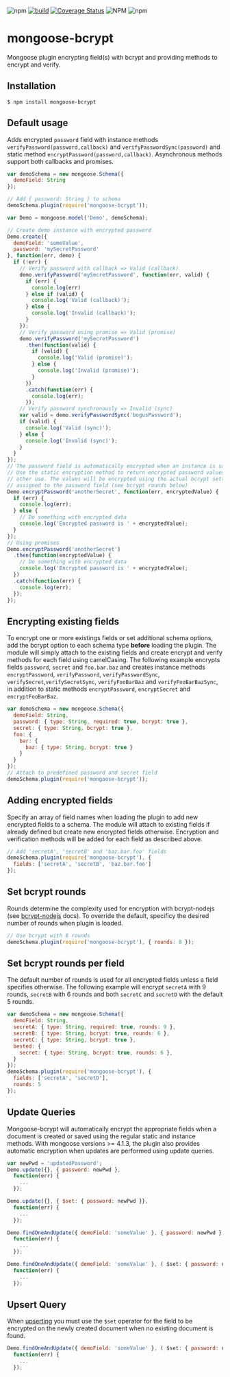 ![npm](https://img.shields.io/npm/v/mongoose-bcrypt)
[![build](https://github.com/proswdev/mongoose-bcrypt/actions/workflows/node.js.yml/badge.svg)](https://github.com/proswdev/mongoose-bcrypt/actions/workflows/node.js.yml)
[![Coverage Status](https://coveralls.io/repos/github/proswdev/mongoose-bcrypt/badge.svg)](https://coveralls.io/github/proswdev/mongoose-bcrypt)
![NPM](https://img.shields.io/npm/l/mongoose-bcrypt)
![npm](https://img.shields.io/npm/dw/mongoose-bcrypt)
# mongoose-bcrypt #

Mongoose plugin encrypting field(s) with bcrypt and providing methods to encrypt and verify.

## Installation ##

```
$ npm install mongoose-bcrypt
```

## Default usage ##
Adds encrypted `password` field with instance methods `verifyPassword(password,callback)` and `verifyPasswordSync(password)` and static method `encryptPassword(password,callback)`. Asynchronous methods support both callbacks and promises.

```javascript
var demoSchema = new mongoose.Schema({
  demoField: String
});

// Add { password: String } to schema
demoSchema.plugin(require('mongoose-bcrypt'));

var Demo = mongoose.model('Demo', demoSchema);

// Create demo instance with encrypted password
Demo.create({
  demoField: 'someValue',
  password: 'mySecretPassword'
}, function(err, demo) {
  if (!err) {
    // Verify password with callback => Valid (callback)
    demo.verifyPassword('mySecretPassword', function(err, valid) {
      if (err) {
        console.log(err)
      } else if (valid) {
        console.log('Valid (callback)');
      } else {
        console.log('Invalid (callback)');
      }
    });
    // Verify password using promise => Valid (promise)
    demo.verifyPassword('mySecretPassword')
      .then(function(valid) {
        if (valid) {
          console.log('Valid (promise)');
        } else {
          console.log('Invalid (promise)');
        }
      })
      .catch(function(err) {
        console.log(err);
      });
    // Verify password synchronously => Invalid (sync)
    var valid = demo.verifyPasswordSync('bogusPassword');
    if (valid) {
      console.log('Valid (sync)');
    } else {
      console.log('Invalid (sync)');
    }
  }
});
// The password field is automatically encrypted when an instance is saved
// Use the static encryption method to return encrypted password values for
// other use. The values will be encrypted using the actual bcrypt settings
// assigned to the password field (see bcrypt rounds below)  
Demo.encryptPassword('anotherSecret', function(err, encryptedValue) {
  if (err) {
    console.log(err);
  } else {
    // Do something with encrypted data
    console.log('Encrypted password is ' + encryptedValue);
  }
});
// Using promises
Demo.encryptPassword('anotherSecret')
  .then(function(encryptedValue) {
    // Do something with encrypted data
    console.log('Encrypted password is ' + encryptedValue);
  })
  .catch(function(err) {
    console.log(err);
  });
});
```
## Encrypting existing fields ##
To encrypt one or more existings fields or set additional schema options, add the bcrypt option to
each schema type **before** loading the plugin. The module will simply attach to the existing fields
and create encrypt and verify methods for each field using camelCasing. The following example
encrypts fields `password`, `secret` and `foo.bar.baz` and creates instance methods
`encryptPassword`, `verifyPassword`, `verifyPasswordSync`, `verifySecret`,`verifySecretSync`,
`verifyFooBarBaz` and `verifyFooBarBazSync`, in addition to static methods `encryptPassword`,
`encryptSecret` and `encryptFooBarBaz`.

```javascript
var demoSchema = new mongoose.Schema({
  demoField: String,
  password: { type: String, required: true, bcrypt: true },
  secret: { type: String, bcrypt: true },
  foo: {
    bar: {
      baz: { type: String, bcrypt: true }
    }
  }
});
// Attach to predefined password and secret field
demoSchema.plugin(require('mongoose-bcrypt'));
```
## Adding encrypted fields ##
Specify an array of field names when loading the plugin to add new encrypted fields to a schema. The module will attach to existing fields if already defined but create new encrypted fields otherwise. Encryption and verification methods will be added for each field as described above.

```javascript
// Add 'secretA', 'secretB' and 'baz.bar.foo' fields
demoSchema.plugin(require('mongoose-bcrypt'), { 
  fields: ['secretA', 'secretB', 'baz.bar.foo'] 
});
```
## Set bcrypt rounds ##
Rounds determine the complexity used for encryption with bcrypt-nodejs (see [bcrypt-nodejs](https://www.npmjs.org/package/bcrypt-nodejs "bcrypt-nodejs") docs). To override the default, specificy the desired number of rounds when plugin is loaded.
```javascript
// Use bcrypt with 8 rounds
demoSchema.plugin(require('mongoose-bcrypt'), { rounds: 8 });
```
## Set bcrypt rounds per field ##
The default number of rounds is used for all encrypted fields unless a field specifies otherwise. The following example will encrypt `secretA` with 9 rounds, `secretB` with 6 rounds and both `secretC` and `secretD` with the default 5 rounds.
```javascript
var demoSchema = new mongoose.Schema({
  demoField: String,
  secretA: { type: String, required: true, rounds: 9 },
  secretB: { type: String, bcrypt: true, rounds: 6 },
  secretC: { type: String, bcrypt: true },
  bested: {
    secret: { type: String, bcrypt: true, rounds: 6 },
  }
});
demoSchema.plugin(require('mongoose-bcrypt'), {
  fields: ['secretA', 'secretD'],
  rounds: 5
});
```
## Update Queries ##
Mongoose-bcrypt will automatically encrypt the appropriate fields when a document is created or saved using the regular static and instance methods. With mongoose versions >= 4.1.3, the plugin also provides automatic encryption when updates are performed using update queries.  
```javascript
var newPwd = 'updatedPassword';
Demo.update({}, { password: newPwd }, 
  function(err) { 
    ... 
  });

Demo.update({}, { $set: { password: newPwd }}, 
  function(err) { 
    ... 
  });

Demo.findOneAndUpdate({ demoField: 'someValue' }, { password: newPwd }, 
  function(err) { 
    ... 
  });

Demo.findOneAndUpdate({ demoField: 'someValue' }, ( $set: { password: newPwd }},  
  function(err) { 
    ... 
  });
```

## Upsert Query ## 

When [upserting](http://mongoosejs.com/docs/api.html#findoneandupdate_findOneAndUpdate) you must use the `$set` operator for the field to be encrypted on the newly created document when no existing document is found.

```javascript
Demo.findOneAndUpdate({ demoField: 'someValue' }, ( $set: { password: newPwd }}, { upsert: true },
  function(err) { 
    ... 
  });
```
